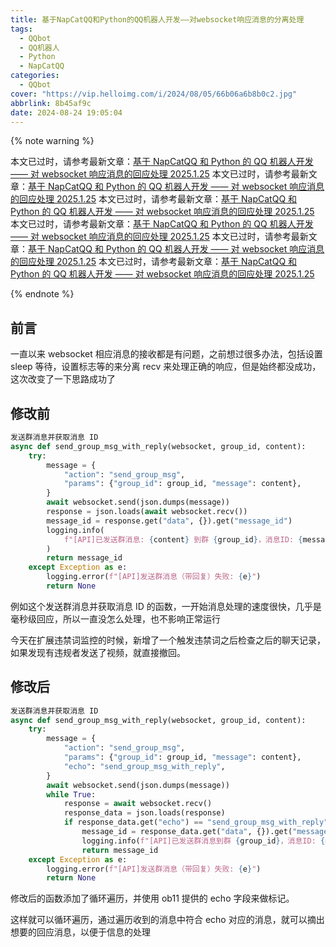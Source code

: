 ```yaml
---
title: 基于NapCatQQ和Python的QQ机器人开发——对websocket响应消息的分离处理
tags:
  - QQbot
  - QQ机器人
  - Python
  - NapCatQQ
categories:
  - QQbot
cover: "https://vip.helloimg.com/i/2024/08/05/66b06a6b8b0c2.jpg"
abbrlink: 8b45af9c
date: 2024-08-24 19:05:04
---
```


{% note warning %}

本文已过时，请参考最新文章：[基于 NapCatQQ 和 Python 的 QQ 机器人开发 —— 对 websocket 响应消息的回应处理 2025.1.25](/posts/1ef8783.html)
本文已过时，请参考最新文章：[基于 NapCatQQ 和 Python 的 QQ 机器人开发 —— 对 websocket 响应消息的回应处理 2025.1.25](/posts/1ef8783.html)
本文已过时，请参考最新文章：[基于 NapCatQQ 和 Python 的 QQ 机器人开发 —— 对 websocket 响应消息的回应处理 2025.1.25](/posts/1ef8783.html)
本文已过时，请参考最新文章：[基于 NapCatQQ 和 Python 的 QQ 机器人开发 —— 对 websocket 响应消息的回应处理 2025.1.25](/posts/1ef8783.html)
本文已过时，请参考最新文章：[基于 NapCatQQ 和 Python 的 QQ 机器人开发 —— 对 websocket 响应消息的回应处理 2025.1.25](/posts/1ef8783.html)
本文已过时，请参考最新文章：[基于 NapCatQQ 和 Python 的 QQ 机器人开发 —— 对 websocket 响应消息的回应处理 2025.1.25](/posts/1ef8783.html)

{% endnote %}

## 前言

一直以来 websocket 相应消息的接收都是有问题，之前想过很多办法，包括设置 sleep 等待，设置标志等的来分离 recv 来处理正确的响应，但是始终都没成功，这次改变了一下思路成功了

## 修改前

```python
发送群消息并获取消息 ID
async def send_group_msg_with_reply(websocket, group_id, content):
    try:
        message = {
            "action": "send_group_msg",
            "params": {"group_id": group_id, "message": content},
        }
        await websocket.send(json.dumps(message))
        response = json.loads(await websocket.recv())
        message_id = response.get("data", {}).get("message_id")
        logging.info(
            f"[API]已发送群消息: {content} 到群 {group_id}，消息ID: {message_id}"
        )
        return message_id
    except Exception as e:
        logging.error(f"[API]发送群消息（带回复）失败: {e}")
        return None
```

例如这个发送群消息并获取消息 ID 的函数，一开始消息处理的速度很快，几乎是毫秒级回应，所以一直没怎么处理，也不影响正常运行

今天在扩展违禁词监控的时候，新增了一个触发违禁词之后检查之后的聊天记录，如果发现有违规者发送了视频，就直接撤回。

## 修改后

```python
发送群消息并获取消息 ID
async def send_group_msg_with_reply(websocket, group_id, content):
    try:
        message = {
            "action": "send_group_msg",
            "params": {"group_id": group_id, "message": content},
            "echo": "send_group_msg_with_reply",
        }
        await websocket.send(json.dumps(message))
        while True:
            response = await websocket.recv()
            response_data = json.loads(response)
            if response_data.get("echo") == "send_group_msg_with_reply":
                message_id = response_data.get("data", {}).get("message_id")
                logging.info(f"[API]已发送群消息到群 {group_id}，消息ID: {message_id}")
                return message_id
    except Exception as e:
        logging.error(f"[API]发送群消息（带回复）失败: {e}")
        return None
```

修改后的函数添加了循环遍历，并使用 ob11 提供的 echo 字段来做标记。

这样就可以循环遍历，通过遍历收到的消息中符合 echo 对应的消息，就可以摘出想要的回应消息，以便于信息的处理

